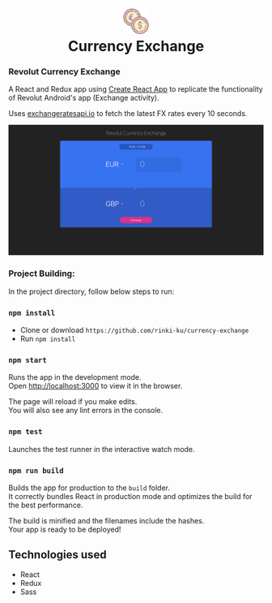 <h1 align="center">
  	<img height="50" src="public/currency.png" alt="Currnecy Exchange" /> <br> Currency Exchange
</h1>

### Revolut Currency Exchange

A React and Redux app using [Create React App](https://github.com/facebook/create-react-app) to replicate the functionality of Revolut Android's app (Exchange activity).

Uses [exchangeratesapi.io](https://api.exchangeratesapi.io/latest) to fetch the latest FX rates every 10 seconds.

![Screenshot of Revolut Exchange](revolut-exchange.png)

### Project Building:

In the project directory, follow below steps to run:

### `npm install`

- Clone or download `https://github.com/rinki-ku/currency-exchange`
- Run `npm install`

### `npm start`

Runs the app in the development mode.<br>
Open [http://localhost:3000](http://localhost:3000) to view it in the browser.

The page will reload if you make edits.<br>
You will also see any lint errors in the console.

### `npm test`

Launches the test runner in the interactive watch mode.<br>

### `npm run build`

Builds the app for production to the `build` folder.<br>
It correctly bundles React in production mode and optimizes the build for the best performance.

The build is minified and the filenames include the hashes.<br>
Your app is ready to be deployed!

## Technologies used

- React
- Redux
- Sass
